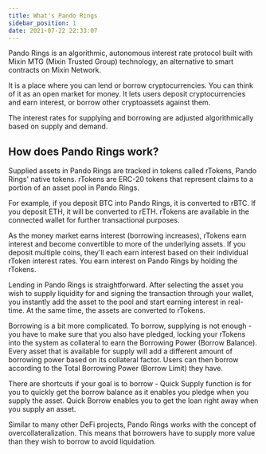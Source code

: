 ```yaml
---
title: What's Pando Rings
sidebar_position: 1
date: 2021-07-22 22:33:07
---
```


Pando Rings is an algorithmic, autonomous interest rate protocol built with Mixin MTG (Mixin Trusted Group) technology, an alternative to smart contracts on Mixin Network.

It is a place where you can lend or borrow cryptocurrencies. You can think of it as an open market for money. It lets users deposit cryptocurrencies and earn interest, or borrow other cryptoassets against them.

The interest rates for supplying and borrowing are adjusted algorithmically based on supply and demand.


## How does Pando Rings work?

Supplied assets in Pando Rings are tracked in tokens called rTokens, Pando Rings' native tokens. rTokens are ERC-20 tokens that represent claims to a portion of an asset pool in Pando Rings.

For example, if you deposit BTC into Pando Rings, it is converted to rBTC. If you deposit ETH, it will be converted to rETH. rTokens are available in the connected wallet for further transactional purposes.

As the money market earns interest (borrowing increases), rTokens earn interest and become convertible to more of the underlying assets. If you deposit multiple coins, they'll each earn interest based on their individual rToken interest rates. You earn interest on Pando Rings by holding the rTokens.

Lending in Pando Rings is straightforward. After selecting the asset you wish to supply liquidity for and signing the transaction through your wallet, you instantly add the asset to the pool and start earning interest in real-time. At the same time, the assets are converted to rTokens.

Borrowing is a bit more complicated. To borrow, supplying is not enough - you have to make sure that you also have pledged, locking your rTokens into the system as collateral to earn the Borrowing Power (Borrow Balance). Every asset that is available for supply will add a different amount of borrowing power based on its collateral factor. Users can then borrow according to the Total Borrowing Power (Borrow Limit) they have.

There are shortcuts if your goal is to borrow - Quick Supply function is for you to quickly get the borrow balance as it enables you pledge when you supply the asset. Quick Borrow enables you to get the loan right away when you supply an asset.

Similar to many other DeFi projects, Pando Rings works with the concept of overcollateralization. This means that borrowers have to supply more value than they wish to borrow to avoid liquidation.


